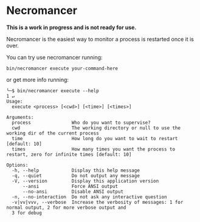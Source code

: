# Necromancer

**This is a work in progress and is not ready for use.**

Necromancer is the easiest way to monitor a process is restarted once it is over.

You can try use necromancer running:

```shell
bin/necromancer execute your-command-here
```

or get more info running:

```shell
╰─$ bin/necromancer execute --help                                                                                                                                                                             1 ↵
Usage:
  execute <process> [<cwd>] [<time>] [<times>]

Arguments:
  process               Who do you want to supervise?
  cwd                   The working directory or null to use the working dir of the current process
  time                  How long do you want to wait to restart [default: 10]
  times                 How many times you want the process to restart, zero for infinite times [default: 10]

Options:
  -h, --help            Display this help message
  -q, --quiet           Do not output any message
  -V, --version         Display this application version
      --ansi            Force ANSI output
      --no-ansi         Disable ANSI output
  -n, --no-interaction  Do not ask any interactive question
  -v|vv|vvv, --verbose  Increase the verbosity of messages: 1 for normal output, 2 for more verbose output and 
  3 for debug
```
